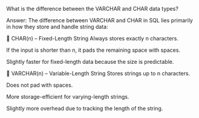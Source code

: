 What is the difference between the VARCHAR and CHAR data types?

Answer: 
The difference between VARCHAR and CHAR in SQL lies primarily in how they store and handle string data:

🔸 CHAR(n) – Fixed-Length String
Always stores exactly n characters.

If the input is shorter than n, it pads the remaining space with spaces.

Slightly faster for fixed-length data because the size is predictable.

🔸 VARCHAR(n) – Variable-Length String
Stores strings up to n characters.

Does not pad with spaces.

More storage-efficient for varying-length strings.

Slightly more overhead due to tracking the length of the string.